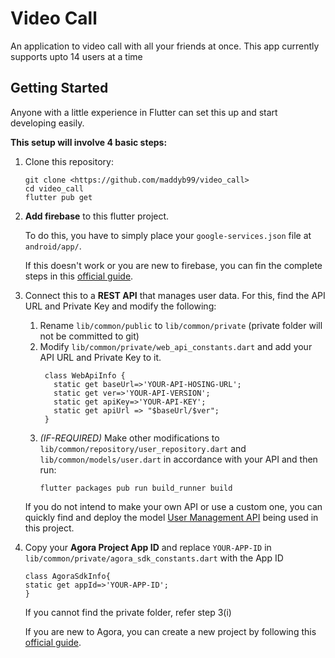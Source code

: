 # Video Call

An application to video call with all your friends at once. This app currently supports upto 14 users at a time

## Getting Started

Anyone with a little experience in Flutter can set this up and start developing easily.

**This setup will involve 4 basic steps:**

1. Clone this repository:
    ```shell script
    git clone <https://github.com/maddyb99/video_call>
    cd video_call 
    flutter pub get 
    ```

2. **Add firebase** to this flutter project.

    To do this, you have to simply place your `google-services.json` file at `android/app/`.

    If this doesn't work or you are new to firebase, you can fin the complete steps in this [official guide](https://firebase.google.com/docs/flutter/setup).

3. Connect this to a **REST API** that manages user data. For this,
    find the API URL and Private Key and modify the following:

    1. Rename `lib/common/public` to `lib/common/private` (private folder will not be committed to git)
    2. Modify `lib/common/private/web_api_constants.dart` and add your API URL and Private Key to it.
       ```
        class WebApiInfo {
          static get baseUrl=>'YOUR-API-HOSING-URL';
          static get ver=>'YOUR-API-VERSION';
          static get apiKey=>'YOUR-API-KEY';
          static get apiUrl => "$baseUrl/$ver";
        }
        ```
    3. *(IF-REQUIRED)* Make other modifications to `lib/common/repository/user_repository.dart` and `lib/common/models/user.dart` in accordance with your API and then run:
        ```
        flutter packages pub run build_runner build
        ```
    If you do not intend to make your own API or use a custom one, you can quickly find and deploy the model [User Management API](https://github.com/maddyb99/user_management_api) being used in this project.
4. Copy your **Agora Project App ID** and replace `YOUR-APP-ID` in
   `lib/common/private/agora_sdk_constants.dart` with the App ID
    ```
    class AgoraSdkInfo{
    static get appId=>'YOUR-APP-ID';
    }
    ```
    If you cannot find the private folder, refer step 3(i)

    If you are new to Agora, you can create a new project by following this
    [official guide](https://docs.agora.io/en/Agora%20Platform/manage_projects?platform=All%20Platforms).
